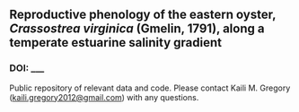 ## Reproductive phenology of the eastern oyster, *Crassostrea virginica* (Gmelin, 1791), along a temperate estuarine salinity gradient

### DOI: ___

Public repository of relevant data and code. Please contact Kaili M. Gregory (kaili.gregory2012@gmail.com) with any questions.

